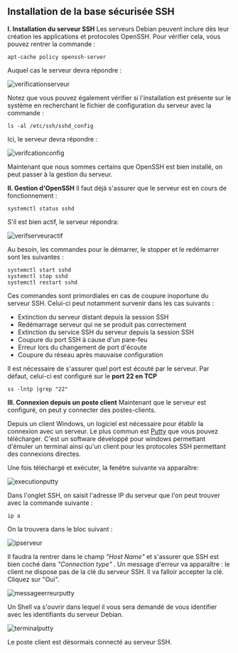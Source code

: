 ## **Installation de la base sécurisée SSH**

**I. Installation du serveur SSH**
Les serveurs Debian peuvent inclure dès leur création les applications et protocoles OpenSSH. Pour vérifier cela, vous pouvez rentrer la commande :

```
apt-cache policy openssh-server
```

Auquel cas le serveur devra répondre :

![verificationserveur](verificationserver.png)

Notez que vous pouvez également vérifier si l'installation est présente sur le système en recherchant le fichier de configuration du serveur avec la commande :
```
ls -al /etc/ssh/sshd_config
```

Ici, le serveur devra répondre :

![verifcationconfig](verifconfigserveur.png)

Maintenant que nous sommes certains que OpenSSH est bien installé, on peut passer à la gestion du serveur.

**II. Gestion d'OpenSSH**
Il faut déjà s'assurer que le serveur est en cours de fonctionnement :
```
systemctl status sshd
```
S'il est bien actif, le serveur répondra: 

![verifserveuractif](verifserveuractif.png)

Au besoin, les commandes pour le démarrer, le stopper et le redémarrer sont les suivantes :

```
systemctl start sshd
systemctl stop sshd
systemctl restart sshd
```
Ces commandes sont primordiales en cas de coupure inoportune du serveur SSH. Celui-ci peut notamment survenir dans les cas suivants :
- Extinction du serveur distant depuis la session SSH
- Redémarrage serveur qui ne se produit pas correctement
- Extinction du service SSH du serveur depuis la session SSH
- Coupure du port SSH à cause d'un pare-feu
- Erreur lors du changement de port d'écoute
- Coupure du réseau après mauvaise configuration


Il est nécessaire de s'assurer quel port est écouté par le serveur. Par défaut, celui-ci est configuré sur le **port 22 en TCP**

```
ss -lntp |grep "22"
```

**III. Connexion depuis un poste client**
Maintenant que le serveur est configuré, on peut y connecter des postes-clients.

Depuis un client Windows, un logiciel est nécessaire pour établir la connexion avec un serveur. Le plus commun est [Putty](http://www.putty.org/) que vous pouvez télécharger. C'est un software développé pour windows permettant d'émuler un terminal ainsi qu'un client pour les protocoles SSH permettant des connexions directes.

Une fois téléchargé et exécuter, la fenêtre suivante va apparaître:

![executionputty](puttyexe.png)

Dans l'onglet SSH, on saisit l'adresse IP du serveur que l'on peut trouver avec la commande suivante :

```
ip a
```

On la trouvera dans le bloc suivant :

![ipserveur](afficherip.png)

Il faudra la rentrer dans le champ _"Host Name"_ et s'assurer que SSH est bien coché dans _"Connection type"_ . 
Un message d'erreur va apparaître : le client ne dispose pas de la clé du serveur SSH. Il va falloir accepter la clé. Cliquez sur "Oui".

![messageerreurputty](erreurputy.png)

Un Shell va s'ouvrir dans lequel il vous sera demandé de vous identifier avec les identifiants du serveur Debian.

![terminalputty](terminalputty.png)

Le poste client est désormais connecté au serveur SSH.

